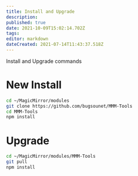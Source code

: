 ```yaml
---
title: Install and Upgrade
description: 
published: true
date: 2021-10-09T15:02:14.702Z
tags: 
editor: markdown
dateCreated: 2021-07-14T11:43:37.518Z
---
```


Install and Upgrade commands

# New Install

```sh
cd ~/MagicMirror/modules
git clone https://github.com/bugsounet/MMM-Tools
cd MMM-Tools
npm install
```

# Upgrade

```sh
cd ~/MagicMirror/modules/MMM-Tools
git pull
npm install
```